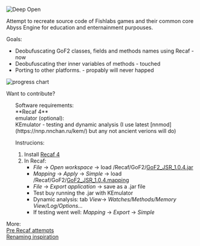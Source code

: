 
![Deep Open]("/Recaf/extras/DeepOpen.png")

Attempt to recreate source code of Fishlabs games and their common core Abyss Engine for education and enternainment purpouses.

Goals:
* Deobufuscating GoF2 classes, fields and methods names using Recaf - now
* Deobufuscating ther inner variables of methods - touched
* Porting to other platforms. - propably will never happed

![progress chart](/Recaf/extras/logger/progress_chart.png)

Want to contribute?
<ul>
Software requirements:<br/>
**Recaf 4**<br/>
emulator (optional):<br/> 
KEmulator - testing and dynamic analysis (I use latest [nnmod](https://nnp.nnchan.ru/kem/) but any not ancient verions will do)

Instrucions:
1. Install [Recaf 4](https://github.com/Col-E/Recaf-Launcher/blob/master/MANUAL.md)
2. In Recaf:
    - *File* -> *Open workspace* -> load /Recaf/GoF2/[GoF2_JSR_1.0.4.jar](/Recaf/GoF2/GoF2_JSR_1.0.4.jar)
    - *Mapping* -> *Apply* -> *Simple* -> load /Recaf/GoF2/[GoF2_JSR_1.0.4.mapping](/Recaf/GoF2/GoF2_JSR_1.0.4.mapping)
    - *File* -> *Export application* -> save as a .jar file
    - Test buy running the .jar with KEmulator
    - Dynamic analysis:  tab *View*->  *Watches/Methods/Memory View/Log/Options...*
    - If testing went well: *Mapping* -> *Export* -> *Simple*
</ul>

More: <br/>
[Pre Recaf attempts]("/Recaf/src/README.md")<br/>
[Renaming inspiration]("/Recaf/extras/gof2-1.0.1-ios-symbols/README.md")
